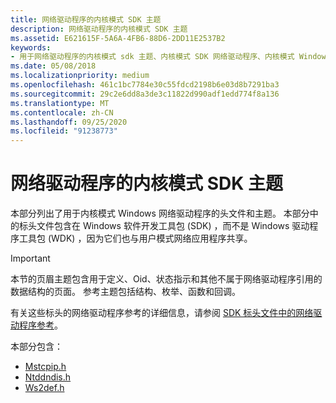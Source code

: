```yaml
---
title: 网络驱动程序的内核模式 SDK 主题
description: 网络驱动程序的内核模式 SDK 主题
ms.assetid: E621615F-5A6A-4FB6-88D6-2DD11E2537B2
keywords:
- 用于网络驱动程序的内核模式 sdk 主题、内核模式 SDK 网络驱动程序、内核模式 Windows SDK 网络驱动程序、内核模式 Microsoft Windows SDK 网络驱动程序
ms.date: 05/08/2018
ms.localizationpriority: medium
ms.openlocfilehash: 461c1bc7784e30c55fdcd2198b6e03d8b7291ba3
ms.sourcegitcommit: 29c2e6dd8a3de3c11822d990adf1edd774f8a136
ms.translationtype: MT
ms.contentlocale: zh-CN
ms.lasthandoff: 09/25/2020
ms.locfileid: "91238773"
---
```

# <a name="kernel-mode-sdk-topics-for-network-drivers"></a>网络驱动程序的内核模式 SDK 主题

本部分列出了用于内核模式 Windows 网络驱动程序的头文件和主题。 本部分中的标头文件包含在 Windows 软件开发工具包 (SDK) ，而不是 Windows 驱动程序工具包 (WDK) ，因为它们也与用户模式网络应用程序共享。

> [!IMPORTANT]
> 本节的页眉主题包含用于定义、Oid、状态指示和其他不属于网络驱动程序引用的数据结构的页面。 参考主题包括结构、枚举、函数和回调。 
>
> 有关这些标头的网络驱动程序参考的详细信息，请参阅 [SDK 标头文件中的网络驱动程序参考](https://docs.microsoft.com/previous-versions/windows/hardware/drivers/mt808525(v=vs.85))。

本部分包含：

* [Mstcpip.h](mstcpip-h.md)
* [Ntddndis.h](ntddndis-h.md)
* [Ws2def.h](ws2def-h.md)

